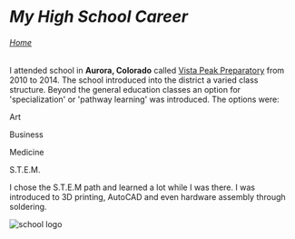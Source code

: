 # _My High School Career_
###### [Home](https://github.com/IanDowda/IT1000/blob/92764665ee41993cf10410b9cf014a494b4b9853/README.md)
 
I attended school in **Aurora, Colorado** called [Vista Peak Preparatory](https://vistapeakprep.aurorak12.org/) from 2010 to 2014. The school introduced into the district a varied class structure. Beyond the general education classes an option for 'specialization' or 'pathway learning' was introduced. The options were:

  Art
  
  Business
  
  Medicine
  
  S.T.E.M.

I chose the S.T.E.M path and learned a lot while I was there. I was introduced to 3D printing, AutoCAD and even hardware assembly through soldering. 

![school logo](https://user-images.githubusercontent.com/111908442/197058146-fa2312b6-3053-45ce-a92a-fb5de372bd77.png)

